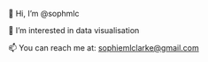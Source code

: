👋 Hi, I’m @sophmlc

👀 I’m interested in data visualisation

📫 You can reach me at: sophiemlclarke@gmail.com

<!---
sophmlc/sophmlc is a ✨ special ✨ repository because its `README.md` (this file) appears on your GitHub profile.
You can click the Preview link to take a look at your changes.
--->
